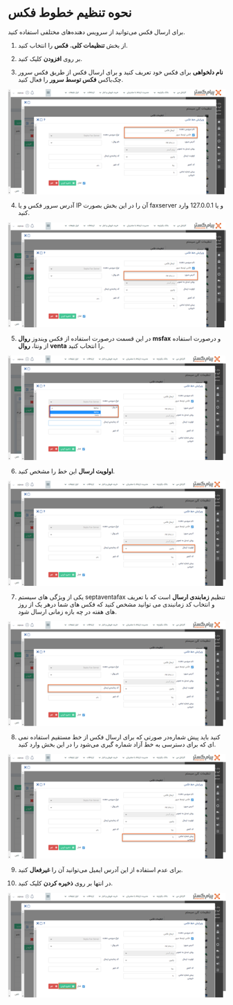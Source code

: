  # نحوه تنظیم خطوط فکس

برای ارسال فکس می‌توانید از سرویس دهنده‌های مختلفی استفاده کنید.

1)  از بخش **تنظیمات کلی**، **فکس** را انتخاب کنید.

2)   بر روی **افزودن** کلیک کنید.

3)  **نام دلخواهی** برای فکس خود تعریف کنید و برای ارسال فکس از طریق فکس سرور چک‌باکس **فکس توسط سرور** را فعال کنید.

![](fax1.png)

4)   آدرس سرور فکس و یا IP آن را در این بخش بصورت faxserver و یا 127.0.0.1 وارد کنید.

![](fax2.png)

5)   در این قسمت درصورت استفاده از فکس ویندوز **روال** **msfax** و درصورت استفاده از ونتا، **روال** **venta** را انتحاب کنید. 

![](fax3.png)

6)   **اولویت ارسال** این خط را مشخص کنید.

![](fax4.png)

7)   یکی از ویژگی های سیستم septaventafax تنظیم **زمابندی ارسال** است که با تعریف و انتخاب کد زمانبندی می توانید مشخص کنید که فکس های شما درهر یک از روز های هفته در چه بازه زمانی ارسال شود.

![](fax5.png)

8)  در صورتی که برای ارسال فکس از خط مستقیم استفاده نمی‌‎کنید باید پیش شماره ای که برای دسترسی به خط آزاد شماره گیری ‌می‌شود را در این بخش وارد کنید.

![](fax6.png)

9)  برای عدم استفاده از این آدرس ایمیل می‌توانید آن را **غیرفعال** کنید.

10)  در انتها بر روی **ذخیره کردن** کلیک کنید.

![](fax7.png)


